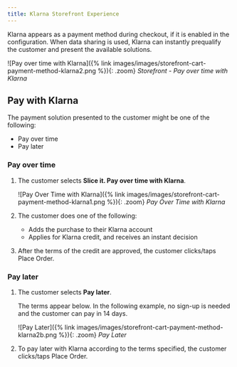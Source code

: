 ```yaml
---
title: Klarna Storefront Experience
---
```


Klarna appears as a payment method during checkout, if it is enabled in the configuration. When data sharing is used, Klarna can instantly prequalify the customer and present the available solutions.

![Pay over time with Klarna]({% link images/images/storefront-cart-payment-method-klarna2.png %}){: .zoom}
_Storefront - Pay over time with Klarna_

## Pay with Klarna

The payment solution presented to the customer might be one of the following:

- Pay over time
- Pay later

### Pay over time

1. The customer selects **Slice it. Pay over time with Klarna**.

   ![Pay Over Time with Klarna]({% link images/images/storefront-cart-payment-method-klarna1.png %}){: .zoom}
   _Pay Over Time with Klarna_

1. The customer does one of the following:

   - Adds the purchase to their Klarna account
   - Applies for Klarna credit, and receives an instant decision

1. After the terms of the credit are approved, the customer clicks/taps <span class="btn">Place Order</span>.

### Pay later

1. The customer selects **Pay later**.

   The terms appear below. In the following example, no sign-up is needed and the customer can pay in 14 days.

   ![Pay Later]({% link images/images/storefront-cart-payment-method-klarna2b.png %}){: .zoom}
   _Pay Later_

1. To pay later with Klarna according to the terms specified, the customer clicks/taps <span class="btn">Place Order</span>.
